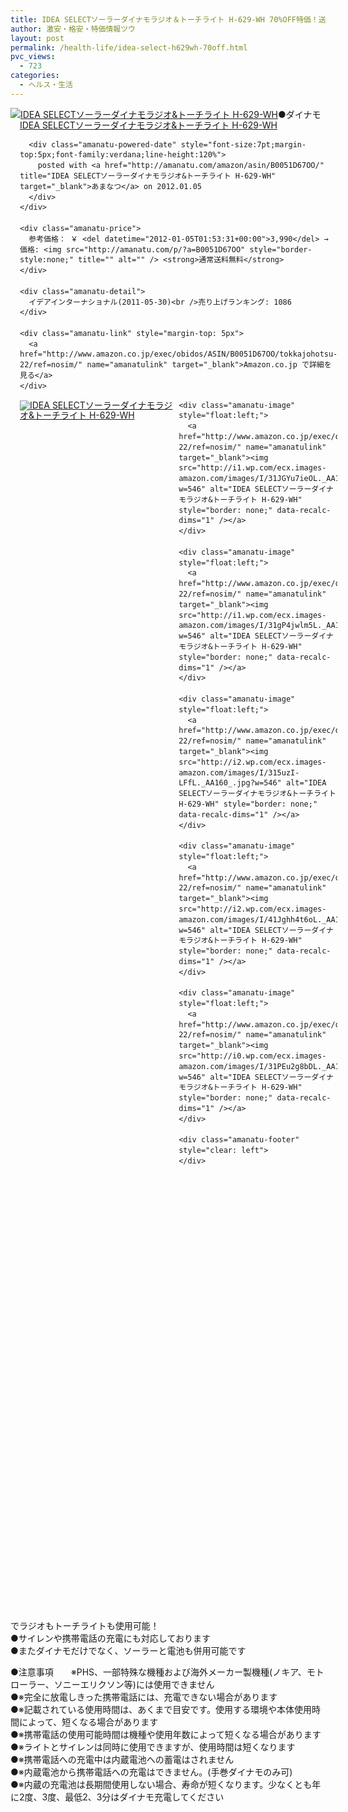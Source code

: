 ```yaml
---
title: IDEA SELECTソーラーダイナモラジオ＆トーチライト H-629-WH 70%OFF特価！送料無料！
author: 激安・格安・特価情報ツウ
layout: post
permalink: /health-life/idea-select-h629wh-70off.html
pvc_views:
  - 723
categories:
  - ヘルス・生活
---
```

<div class="amanatu-box" style="margin-bottom:0px;">
  <div class="amanatu-image" style="float:left;">
    <a href="http://www.amazon.co.jp/exec/obidos/ASIN/B0051D67OO/tokkajohotsu-22/ref=nosim/" name="amanatulink" target="_blank"><img src="http://i0.wp.com/ecx.images-amazon.com/images/I/41goittzz4L._SL160_.jpg?w=546" alt="IDEA SELECTソーラーダイナモラジオ&トーチライト H-629-WH" style="border: none;" data-recalc-dims="1" /></a>
  </div>
  
  <div class="amanatu-info" style="float:left;margin-left:15px;line-height:120%">
    <div class="amanatu-name" style="margin-bottom:10px;line-height:120%">
      <a href="http://www.amazon.co.jp/exec/obidos/ASIN/B0051D67OO/tokkajohotsu-22/ref=nosim/" name="amanatulink" target="_blank">IDEA SELECTソーラーダイナモラジオ&トーチライト H-629-WH</a> 
      
      <div class="amanatu-powered-date" style="font-size:7pt;margin-top:5px;font-family:verdana;line-height:120%">
        posted with <a href="http://amanatu.com/amazon/asin/B0051D67OO/" title="IDEA SELECTソーラーダイナモラジオ&トーチライト H-629-WH" target="_blank">あまなつ</a> on 2012.01.05
      </div>
    </div>
    
    <div class="amanatu-price">
      参考価格： ￥ <del datetime="2012-01-05T01:53:31+00:00">3,990</del> → 価格: <img src="http://amanatu.com/p/?a=B0051D67OO" style="border-style:none;" title="" alt="" /> <strong>通常送料無料</strong>
    </div>
    
    <div class="amanatu-detail">
      イデアインターナショナル(2011-05-30)<br />売り上げランキング: 1086
    </div>
    
    <div class="amanatu-link" style="margin-top: 5px">
      <a href="http://www.amazon.co.jp/exec/obidos/ASIN/B0051D67OO/tokkajohotsu-22/ref=nosim/" name="amanatulink" target="_blank">Amazon.co.jp で詳細を見る</a>
    </div>
  </div>
  
  <div class="amanatu-footer" style="clear: left">
  </div>
  
  <div class="amanatu-imageset">
    <div class="amanatu-image" style="float:left;width:50%;height:50%;">
      <a href="http://www.amazon.co.jp/exec/obidos/ASIN/B0051D67OO/tokkajohotsu-22/ref=nosim/" name="amanatulink" target="_blank"><img src="http://i0.wp.com/ecx.images-amazon.com/images/I/31be72RP2PL._AA160_.jpg?w=546" alt="IDEA SELECTソーラーダイナモラジオ&トーチライト H-629-WH" style="border: none;" data-recalc-dims="1" /></a>
    </div>
    
    <div class="amanatu-image" style="float:left;">
      <a href="http://www.amazon.co.jp/exec/obidos/ASIN/B0051D67OO/tokkajohotsu-22/ref=nosim/" name="amanatulink" target="_blank"><img src="http://i1.wp.com/ecx.images-amazon.com/images/I/31JGYu7ieOL._AA160_.jpg?w=546" alt="IDEA SELECTソーラーダイナモラジオ&トーチライト H-629-WH" style="border: none;" data-recalc-dims="1" /></a>
    </div>
    
    <div class="amanatu-image" style="float:left;">
      <a href="http://www.amazon.co.jp/exec/obidos/ASIN/B0051D67OO/tokkajohotsu-22/ref=nosim/" name="amanatulink" target="_blank"><img src="http://i1.wp.com/ecx.images-amazon.com/images/I/31gP4jwlm5L._AA160_.jpg?w=546" alt="IDEA SELECTソーラーダイナモラジオ&トーチライト H-629-WH" style="border: none;" data-recalc-dims="1" /></a>
    </div>
    
    <div class="amanatu-image" style="float:left;">
      <a href="http://www.amazon.co.jp/exec/obidos/ASIN/B0051D67OO/tokkajohotsu-22/ref=nosim/" name="amanatulink" target="_blank"><img src="http://i2.wp.com/ecx.images-amazon.com/images/I/315uzI-LFfL._AA160_.jpg?w=546" alt="IDEA SELECTソーラーダイナモラジオ&トーチライト H-629-WH" style="border: none;" data-recalc-dims="1" /></a>
    </div>
    
    <div class="amanatu-image" style="float:left;">
      <a href="http://www.amazon.co.jp/exec/obidos/ASIN/B0051D67OO/tokkajohotsu-22/ref=nosim/" name="amanatulink" target="_blank"><img src="http://i2.wp.com/ecx.images-amazon.com/images/I/41Jghh4t6oL._AA160_.jpg?w=546" alt="IDEA SELECTソーラーダイナモラジオ&トーチライト H-629-WH" style="border: none;" data-recalc-dims="1" /></a>
    </div>
    
    <div class="amanatu-image" style="float:left;">
      <a href="http://www.amazon.co.jp/exec/obidos/ASIN/B0051D67OO/tokkajohotsu-22/ref=nosim/" name="amanatulink" target="_blank"><img src="http://i0.wp.com/ecx.images-amazon.com/images/I/31PEu2g8bDL._AA160_.jpg?w=546" alt="IDEA SELECTソーラーダイナモラジオ&トーチライト H-629-WH" style="border: none;" data-recalc-dims="1" /></a>
    </div>
    
    <div class="amanatu-footer" style="clear: left">
    </div>
  </div>
</div>

<!--more-->

  
●ダイナモでラジオもトーチライトも使用可能！  
●サイレンや携帯電話の充電にも対応しております  
●またダイナモだけでなく、ソーラーと電池も併用可能です

●注意事項　　※PHS、一部特殊な機種および海外メーカー製機種(ノキア、モトローラー、ソニーエリクソン等)には使用できません  
●※完全に放電しきった携帯電話には、充電できない場合があります  
●※記載されている使用時間は、あくまで目安です。使用する環境や本体使用時間によって、短くなる場合があります  
●※携帯電話の使用可能時間は機種や使用年数によって短くなる場合があります  
●※ライトとサイレンは同時に使用できますが、使用時間は短くなります  
●※携帯電話への充電中は内蔵電池への蓄電はされません  
●※内蔵電池から携帯電話への充電はできません。(手巻ダイナモのみ可)  
●※内蔵の充電池は長期間使用しない場合、寿命が短くなります。少なくとも年に2度、3度、最低2、3分はダイナモ充電してください